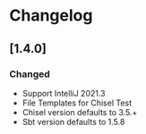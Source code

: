 # Changelog

## [1.4.0]

### Changed
* Support IntelliJ 2021.3
* File Templates for Chisel Test</li>
* Chisel version defaults to 3.5.+
* Sbt version defaults to 1.5.8